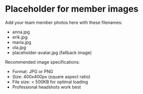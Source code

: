 # Placeholder for member images

Add your team member photos here with these filenames:
- anna.jpg
- erik.jpg  
- maria.jpg
- ola.jpg
- placeholder-avatar.jpg (fallback image)

Recommended image specifications:
- Format: JPG or PNG
- Size: 400x400px (square aspect ratio)
- File size: < 500KB for optimal loading
- Professional headshots work best
